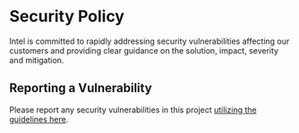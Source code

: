 # Security Policy
Intel is committed to rapidly addressing security vulnerabilities affecting our customers and providing clear guidance on the solution, impact, severity and mitigation.

## Reporting a Vulnerability
Please report any security vulnerabilities in this project [utilizing the guidelines here](https://www.intel.com/content/www/us/en/security-center/vulnerability-handling-guidelines.html).
